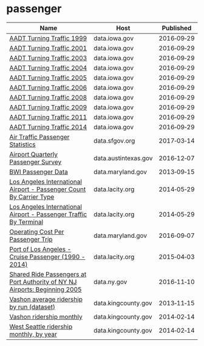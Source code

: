 # passenger

Name | Host | Published
---- | ---- | ---------
[AADT Turning Traffic 1999](../datasets/9bnf-mwkb.md) | data.iowa.gov | 2016&#x2011;09&#x2011;29
[AADT Turning Traffic 2001](../datasets/8z8t-apms.md) | data.iowa.gov | 2016&#x2011;09&#x2011;29
[AADT Turning Traffic 2003](../datasets/swa5-edvy.md) | data.iowa.gov | 2016&#x2011;09&#x2011;29
[AADT Turning Traffic 2004](../datasets/x89d-qusv.md) | data.iowa.gov | 2016&#x2011;09&#x2011;29
[AADT Turning Traffic 2005](../datasets/v7pn-44q8.md) | data.iowa.gov | 2016&#x2011;09&#x2011;29
[AADT Turning Traffic 2006](../datasets/hpc6-nhr3.md) | data.iowa.gov | 2016&#x2011;09&#x2011;29
[AADT Turning Traffic 2008](../datasets/bpe7-rq9j.md) | data.iowa.gov | 2016&#x2011;09&#x2011;29
[AADT Turning Traffic 2009](../datasets/43c3-stp6.md) | data.iowa.gov | 2016&#x2011;09&#x2011;29
[AADT Turning Traffic 2011](../datasets/as5s-avn6.md) | data.iowa.gov | 2016&#x2011;09&#x2011;29
[AADT Turning Traffic 2014](../datasets/x3ar-rhnf.md) | data.iowa.gov | 2016&#x2011;09&#x2011;29
[Air Traffic Passenger Statistics](../datasets/rkru-6vcg.md) | data.sfgov.org | 2017&#x2011;03&#x2011;14
[Airport Quarterly Passenger Survey](../datasets/dvu8-ztdx.md) | data.austintexas.gov | 2016&#x2011;12&#x2011;07
[BWI Passenger Data](../datasets/6jva-hr4v.md) | data.maryland.gov | 2013&#x2011;09&#x2011;15
[Los Angeles International Airport - Passenger Count By Carrier Type](../datasets/d3a2-7j6v.md) | data.lacity.org | 2014&#x2011;05&#x2011;29
[Los Angeles International Airport - Passenger Traffic By Terminal](../datasets/g3qu-7q2u.md) | data.lacity.org | 2014&#x2011;05&#x2011;29
[Operating Cost Per Passenger Trip](../datasets/ntnu-s899.md) | data.maryland.gov | 2016&#x2011;09&#x2011;07
[Port of Los Angeles - Cruise Passenger (1990 - 2014)](../datasets/jmt8-y5rm.md) | data.lacity.org | 2015&#x2011;04&#x2011;03
[Shared Ride Passengers at Port Authority of NY NJ Airports: Beginning 2005](../datasets/bhdi-gm53.md) | data.ny.gov | 2016&#x2011;11&#x2011;10
[Vashon average ridership by run (dataset)](../datasets/p4h2-xhh2.md) | data.kingcounty.gov | 2013&#x2011;11&#x2011;15
[Vashon ridership monthly](../datasets/3v2f-it2c.md) | data.kingcounty.gov | 2014&#x2011;02&#x2011;14
[West Seattle ridership monthly, by year](../datasets/fchw-7nhb.md) | data.kingcounty.gov | 2014&#x2011;02&#x2011;14

